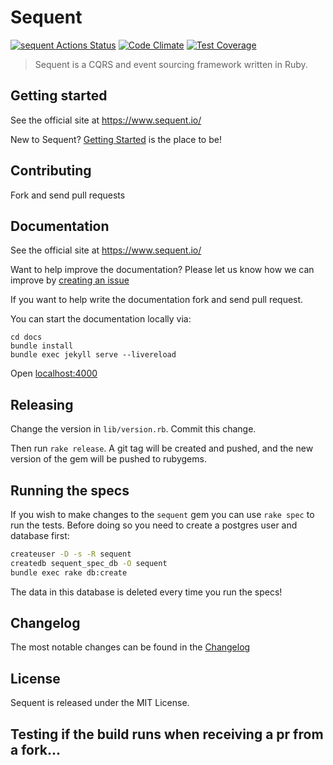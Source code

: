# Sequent

[![sequent Actions Status](https://github.com/zilverline/sequent/workflows/rspec/badge.svg)](https://github.com/zilverline/sequent/actions) [![Code Climate](https://codeclimate.com/github/zilverline/sequent/badges/gpa.svg)](https://codeclimate.com/github/zilverline/sequent) [![Test Coverage](https://codeclimate.com/github/zilverline/sequent/badges/coverage.svg)](https://codeclimate.com/github/zilverline/sequent)

> Sequent is a CQRS and event sourcing framework written in Ruby.

## Getting started

See the official site at https://www.sequent.io/

New to Sequent? [Getting Started](http://www.sequent.io/docs/getting-started.html) is the place to be!

## Contributing

Fork and send pull requests

## Documentation

See the official site at https://www.sequent.io/

Want to help improve the documentation? Please let us know how we can improve by [creating an issue](https://github.com/zilverline/sequent/issues/new)

If you want to help write the documentation fork and send pull request.

You can start the documentation locally via:

```
cd docs
bundle install
bundle exec jekyll serve --livereload
```

Open [localhost:4000](localhost:4000)

## Releasing

Change the version in `lib/version.rb`. Commit this change.

Then run `rake release`. A git tag will be created and pushed, and the new version of the gem will be pushed to rubygems.

## Running the specs

If you wish to make changes to the `sequent` gem you can use `rake spec` to run the tests. Before doing so you need to create a postgres
user and database first:

```sh
createuser -D -s -R sequent
createdb sequent_spec_db -O sequent
bundle exec rake db:create
```

The data in this database is deleted every time you run the specs!

## Changelog

The most notable changes can be found in the [Changelog](CHANGELOG.md)

## License

Sequent is released under the MIT License.

## Testing if the build runs when receiving a pr from a fork...